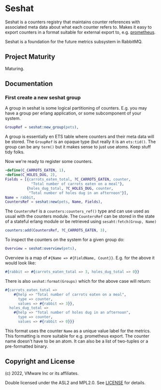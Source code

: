 # Seshat

Seshat is a counters registry that maintains counter references with associated
meta data about what each counter refers to. Makes it easy to export counters
in a format suitable for external export to, e.g. [prometheus](https://prometheus.io/).

Seshat is a foundation for the future metrics subsystem in RabbitMQ.

## Project Maturity

Maturing.

## Documentation

### First create a new seshat group

A group in seshat is some logical partitioning of counters. E.g. you may have
a group per erlang application, or some subcomponent of your system.
```erlang 
GroupRef = seshat:new_group(pets),
```

A group is essentially en ETS table where counters and their meta data will be
stored. The `GroupRef` is an opaque type (but really it is an `ets:tid()`. The 
group can be any `term()` but it makes sense to just use atoms. Keep stuff tidy folks.

Now we're ready to register some counters. 
```erlang 
-define(C_CARROTS_EATEN, 1),
-define(C_HOLES_DUG, 2),
Fields = [{carrots_eaten_total, ?C_CARROTS_EATEN, counter,
            "Total number of carrots eaten on a meal"},
          {holes_dug_total, ?C_HOLES_DUG, counter,
           "Total number of holes dug in an afternoon"}],
Name = rabbit,
CountersRef = seshat:new(pets, Name, Fields),
```

The `CountersRef` is a `counters:counters_ref()` type and can use used as usual
with the counters module. The `CountersRef` can be stored in the state of a
stateful erlang module or be retrieved using `sesaht:fetch(Group, Name)`
```erlang 
counters:add(CountersRef, ?C_CARROTS_EATEN, 3),
```
To inspect the counters on the system for a given group do:
```erlang
Overview = seshat:overview(pets),
```
Overview is a map of `#{Name => #{FieldName, Count}}`. E.g. for the above
it would look like:
```erlang 
#{rabbit => #{carrots_eaten_total => 3, holes_dug_total => 0}}
```

There is also `seshat:format(Groups)` which for the above case will return:
```erlang 
#{carrots_eaten_total =>
    #{help => "Total number of carrots eaten on a meal",
      type => counter,
      values => #{rabbit => 3}},
  holes_dug_total =>
    #{help => "Total number of holes dug in an afternoon",
      type => counter,
      values => #{rabbit => 0}}}
```


This format uses the counter `Name` as a unique value label for the metrics.
This formatting is more suitable for e.g. prometheus export. The counter name
doesn't have to be an atom. It can also be a list of two-tuples or
a pre-formatted binary.


## Copyright and License

(c) 2022, VMware Inc or its affiliates.

Double licensed under the ASL2 and MPL2.0.
See [LICENSE](./LICENSE) for details.
